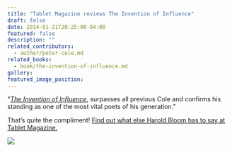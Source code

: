 ```yaml
---
title: "Tablet Magazine reviews The Invention of Influence"
draft: false
date: 2014-01-21T20:25:00-04:00
featured: false
description: ""
related_contributors:
  - author/peter-cole.md
related_books:
  - book/the-invention-of-influence.md
gallery:
featured_image_position: 
---
```


"[_The Invention of Influence_](http://ndbooks.com/book/the-invention-of-influence), surpasses all previous Cole and confirms his standing as one of the most vital poets of his generation."

That’s quite the compliment! [Find out what else Harold Bloom has to say at Tablet Magazine.](http://www.tabletmag.com/jewish-arts-and-culture/books/159759/harold-bloom-peter-cole)

![](https://ndbooks.imgix.net/Invention_of_Influence_300_448.jpg)

